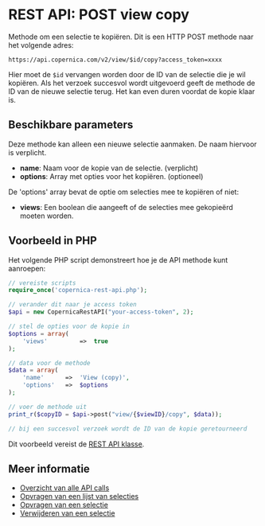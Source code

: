 # REST API: POST view copy

Methode om een selectie te kopiëren. Dit is een HTTP POST methode
naar het volgende adres:

`https://api.copernica.com/v2/view/$id/copy?access_token=xxxx`

Hier moet de `$id` vervangen worden door de ID van de selectie die je 
wil kopiëren. Als het verzoek succesvol wordt uitgevoerd geeft de methode 
de ID van de nieuwe selectie terug. Het kan even duren voordat de 
kopie klaar is.

## Beschikbare parameters

Deze methode kan alleen een nieuwe selectie aanmaken. De naam hiervoor is 
verplicht.

* **name**: Naam voor de kopie van de selectie. (verplicht)
* **options**: Array met opties voor het kopiëren. (optioneel)

De 'options' array bevat de optie om selecties mee te kopiëren of niet:

* **views**: Een boolean die aangeeft of de selecties mee gekopieërd moeten worden.

## Voorbeeld in PHP

Het volgende PHP script demonstreert hoe je de API methode kunt aanroepen:

```php
// vereiste scripts
require_once('copernica-rest-api.php');

// verander dit naar je access token
$api = new CopernicaRestAPI("your-access-token", 2);

// stel de opties voor de kopie in
$options = array(
    'views'         =>  true
);

// data voor de methode
$data = array(
    'name'      =>  'View (copy)',
    'options'   =>  $options
);

// voer de methode uit
print_r($copyID = $api->post("view/{$viewID}/copy", $data));

// bij een succesvol verzoek wordt de ID van de kopie geretourneerd
```

Dit voorbeeld vereist de [REST API klasse](rest-php).

## Meer informatie

* [Overzicht van alle API calls](./rest-api)
* [Opvragen van een lijst van selecties](./rest-get-views)
* [Opvragen van een selectie](./rest-get-view)
* [Verwijderen van een selectie](./rest-delete-view)
